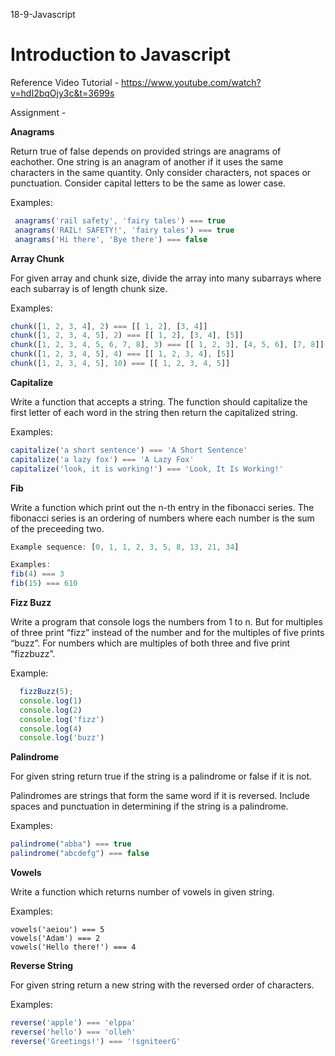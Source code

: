  18-9-Javascript
# Introduction to Javascript

Reference Video Tutorial - https://www.youtube.com/watch?v=hdI2bqOjy3c&t=3699s

Assignment - 

**Anagrams**
 
 Return true of false depends on provided strings are anagrams of eachother.
 One string is an anagram of another if it uses the same characters
 in the same quantity. Only consider characters, not spaces
 or punctuation. Consider capital letters to be the same as lower case.
 
 Examples:
 ```javascript
  anagrams('rail safety', 'fairy tales') === true
  anagrams('RAIL! SAFETY!', 'fairy tales') === true
  anagrams('Hi there', 'Bye there') === false
 ```



**Array Chunk**
 
 For given array and chunk size, divide the array into many subarrays
 where each subarray is of length chunk size.
 
  Examples:
  ```javascript
  chunk([1, 2, 3, 4], 2) === [[ 1, 2], [3, 4]]
  chunk([1, 2, 3, 4, 5], 2) === [[ 1, 2], [3, 4], [5]]
  chunk([1, 2, 3, 4, 5, 6, 7, 8], 3) === [[ 1, 2, 3], [4, 5, 6], [7, 8]]
  chunk([1, 2, 3, 4, 5], 4) === [[ 1, 2, 3, 4], [5]]
  chunk([1, 2, 3, 4, 5], 10) === [[ 1, 2, 3, 4, 5]]
  ```
 


 **Capitalize**
 
  Write a function that accepts a string. The function should
  capitalize the first letter of each word in the string then
  return the capitalized string.
 
  Examples:
  ```javascript
  capitalize('a short sentence') === 'A Short Sentence'
  capitalize('a lazy fox') === 'A Lazy Fox'
  capitalize('look, it is working!') === 'Look, It Is Working!'
 ```



 **Fib**
 
  Write a function which print out the n-th entry in the fibonacci series.
  The fibonacci series is an ordering of numbers where
  each number is the sum of the preceeding two.
  
  ```javascript
  Example sequence: [0, 1, 1, 2, 3, 5, 8, 13, 21, 34]
 
  Examples:
  fib(4) === 3
  fib(15) === 610
  ```
 



**Fizz Buzz**
 
  Write a program that console logs the numbers
  from 1 to n. But for multiples of three print
 “fizz” instead of the number and for the multiples
  of five prints “buzz”. For numbers which are multiples
  of both three and five print “fizzbuzz”.
 
Example:
```javascript
  fizzBuzz(5);
  console.log(1)
  console.log(2)
  console.log('fizz')
  console.log(4)
  console.log('buzz')
  ```
 


**Palindrome**
 
 For given string return true if the string is a palindrome
 or false if it is not.
 
  Palindromes are strings that form the same word if it is reversed.
  Include spaces and punctuation in determining if the string
  is a palindrome.
 
  Examples:
  ```javascript
  palindrome("abba") === true
  palindrome("abcdefg") === false
  ```

**Vowels**

  Write a function which returns number of vowels in given string.
 
  Examples:
  ```javscript
  vowels('aeiou') === 5
  vowels('Adam') === 2
  vowels('Hello there!') === 4
  ```

**Reverse String**
 
  For given string return a new string
  with the reversed order of characters.
 
 Examples:
 ```javascript
 reverse('apple') === 'elppa'
 reverse('hello') === 'olleh'
 reverse('Greetings!') === '!sgniteerG'
 ```






